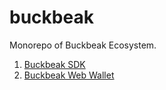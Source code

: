 # buckbeak

Monorepo of Buckbeak Ecosystem.

1. [Buckbeak SDK](https://github.com/dearzubi/bb-sdk)
2. [Buckbeak Web Wallet](https://github.com/dearzubi/bb-web-wallet)
